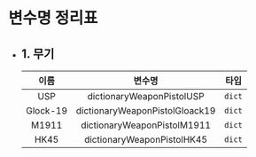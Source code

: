 # 변수명 정리표

* ## 1. 무기
  | 이름 | 변수명 | 타입 |
  | :---: | :---: | :---: |
  | USP | dictionaryWeaponPistolUSP | `dict` |
  | Glock-19 | dictionaryWeaponPistolGloack19 | `dict` |
  | M1911 | dictionaryWeaponPistolM1911 | `dict` |
  | HK45 | dictionaryWeaponPistolHK45 | `dict` |
